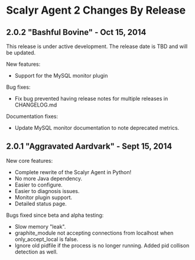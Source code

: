 Scalyr Agent 2 Changes By Release
=================================

## 2.0.2 "Bashful Bovine" - Oct 15, 2014

<!---
Packaged by Steven Czerwinski <czerwin@scalyr.com> on Oct 15, 2014 16:15 -0700
--->

This release is under active development.  The release date is TBD and will be updated.

New features:

* Support for the MySQL monitor plugin

Bug fixes:

* Fix bug prevented having release notes for multiple releases in CHANGELOG.md

Documentation fixes:

* Update MySQL monitor documentation to note deprecated metrics.

## 2.0.1 "Aggravated Aardvark" - Sept 15, 2014

<!---
Packaged by Steven Czerwinski <czerwin@scalyr.com> on Sept 15, 2014 16:15 -0700
--->

New core features:

* Complete rewrite of the Scalyr Agent in Python!
* No more Java dependency.
* Easier to configure.
* Easier to diagnosis issues.
* Monitor plugin support.
* Detailed status page.

Bugs fixed since beta and alpha testing:

* Slow memory "leak".
* graphite_module not accepting connections from localhost when only_accept_local is false.
* Ignore old pidfile if the process is no longer running.  Added pid collison detection as well.
